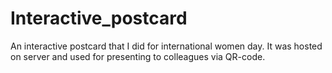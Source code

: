 # Interactive_postcard
An interactive postcard that I did for international women day. It was hosted on server and used for presenting to colleagues via QR-code.
